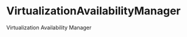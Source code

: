 VirtualizationAvailabilityManager
=================================

Virtualization Availability Manager
